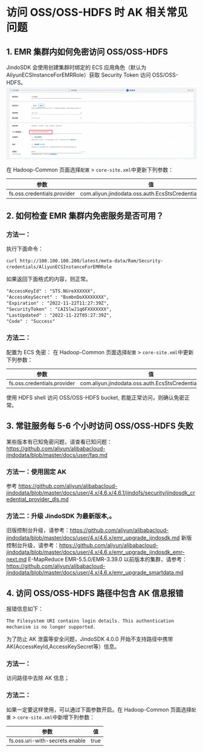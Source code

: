 # 访问 OSS/OSS-HDFS 时 AK 相关常见问题

## 1. EMR 集群内如何免密访问 OSS/OSS-HDFS
JindoSDK 会使用创建集群时绑定的 ECS 应用角色（默认为 AliyunECSInstanceForEMRRole）获取 Security Token 访问 OSS/OSS-HDFS。
   ![image.png](pic/jindosdk_ecs_role.png)

在 Hadoop-Common 页面选择`配置` > `core-site.xml`中更新下列参数：

| 参数             | 值      |
| --------------- | --------|
| fs.oss.credentials.provider  | com.aliyun.jindodata.oss.auth.EcsStsCredentialsProvider  |

## 2. 如何检查 EMR 集群内免密服务是否可用？

### 方法一：

执行下面命令：
```
curl http://100.100.100.200/latest/meta-data/Ram/Security-credentials/AliyunECSInstanceForEMRRole
```
如果返回下面格式的内容，则正常。

```
"AccessKeyId" : "STS.NUreXXXXXX",
"AccessKeySecret" : "BsmbnDoXXXXXXXX",
"Expiration" : "2022-11-22T11:27:39Z",
"SecurityToken" : "CAISlwJ1q6FXXXXXXX",
"LastUpdated" : "2022-11-22T05:27:39Z",
"Code" : "Success"
```

### 方法二：
配置为 ECS 免密：
在 Hadoop-Common 页面选择`配置` > `core-site.xml`中更新下列参数：

| 参数             | 值      |
| --------------- | --------|
| fs.oss.credentials.provider  | com.aliyun.jindodata.oss.auth.EcsStsCredentialsProvider  |

使用 HDFS shell 访问 OSS/OSS-HDFS bucket, 若能正常访问，则确认免密正常。

## 3. 常驻服务每 5-6 个小时访问 OSS/OSS-HDFS 失败
某些版本有已知免密问题，请查看已知问题：https://github.com/aliyun/alibabacloud-jindodata/blob/master/docs/user/faq.md

### 方法一：使用固定 AK
参考 https://github.com/aliyun/alibabacloud-jindodata/blob/master/docs/user/4.x/4.6.x/4.6.1/jindofs/security/jindosdk_credential_provider_dls.md

### 方法二：升级 JindoSDK 为最新版本,。
旧版控制台升级，请参考：https://github.com/aliyun/alibabacloud-jindodata/blob/master/docs/user/4.x/4.6.x/emr_upgrade_jindosdk.md
新版控制台升级，请参考：https://github.com/aliyun/alibabacloud-jindodata/blob/master/docs/user/4.x/4.6.x/emr_upgrade_jindosdk_emr-next.md
E-MapReduce EMR-5.5.0/EMR-3.39.0 以前版本的集群，请参考：https://github.com/aliyun/alibabacloud-jindodata/blob/master/docs/user/4.x/4.6.x/emr_upgrade_smartdata.md

## 4. 访问 OSS/OSS-HDFS 路径中包含 AK 信息报错
报错信息如下：
```
The Filesystem URI contains login details. This authentication mechanism is no longer supported.
```
为了防止 AK 泄露等安全问题，JindoSDK 4.0.0 开始不支持路径中携带 AK(AccessKeyId,AccessKeySecret等）信息。

### 方法一：
访问路径中去除 AK 信息；

### 方法二：
如果一定要这样使用，可以通过下面参数开启。在 Hadoop-Common 页面选择`配置` > `core-site.xml`中新增下列参数：

| 参数             | 值    |
| --------------- |------|
| fs.oss.uri-with-secrets.enable | true |

